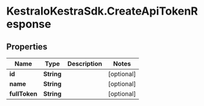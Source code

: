 # KestraIoKestraSdk.CreateApiTokenResponse

## Properties

Name | Type | Description | Notes
------------ | ------------- | ------------- | -------------
**id** | **String** |  | [optional] 
**name** | **String** |  | [optional] 
**fullToken** | **String** |  | [optional] 


